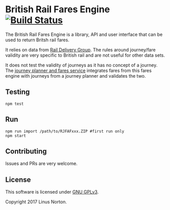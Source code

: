 British Rail Fares Engine [![Build Status](https://travis-ci.org/open-track/fares-engine.svg?branch=master)](https://travis-ci.org/open-track/fares-engine)
=========================

The British Rail Fares Engine is a library, API and user interface that can be used to return Britsh rail fares. 
 
It relies on data from [Rail Delivery Group](http://data.atoc.org). The rules around journey/fare validity are very specific to British rail and are not useful for other data sets. 

It does not test the validity of journeys as it has no concept of a journey. The [journey planner and fares service](https://www.github.com/open-track/jpaf) integrates fares from this fares engine with journeys from a journey planner and validates the two.

## Testing
 
```
npm test
```

## Run

```
npm run import /path/to/RJFAFxxx.ZIP #first run only
npm start
```

## Contributing

Issues and PRs are very welcome. 

## License

This software is licensed under [GNU GPLv3](https://www.gnu.org/licenses/gpl-3.0.en.html).

Copyright 2017 Linus Norton.

